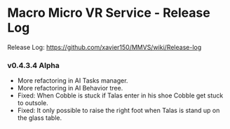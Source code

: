 # Macro Micro VR Service - Release Log
Release Log: https://github.com/xavier150/MMVS/wiki/Release-log

###  v0.4.3.4 Alpha

- More refactoring in AI Tasks manager.
- More refactoring in AI Behavior tree.
- Fixed: When Cobble is stuck if Talas enter in his shoe Cobble get stuck to outsole.
- Fixed: It only possible to raise the right foot when Talas is stand up on the glass table.
